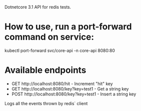 Dotnetcore 3.1 API for redis tests.

# How to use, run a port-forward command on service:
kubectl port-forward svc/core-api -n core-api 8080:80

# Available endpoints 
- GET http://localhost:8080/hit - Increment "hit" key
- GET http://localhost:8080/key?key=test1 - Get a string key
- POST http://localhost:8080/key?key=test1 - Insert a string key


Logs all the events thrown by redis` client